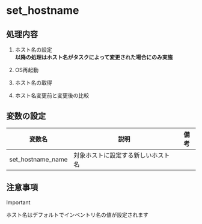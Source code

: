 # set_hostname

## 処理内容

1. ホスト名の設定\
  **以降の処理はホスト名がタスクによって変更された場合にのみ実施**

2. OS再起動
3. ホスト名の取得
4. ホスト名変更前と変更後の比較

## 変数の設定

| 変数名 | 説明 | 備考 |
| ----- | ----- | ----- |
| set_hostname_name | 対象ホストに設定する新しいホスト名 | |

## 注意事項

> [!IMPORTANT]
> ホスト名はデフォルトでインベントリ名の値が設定されます
